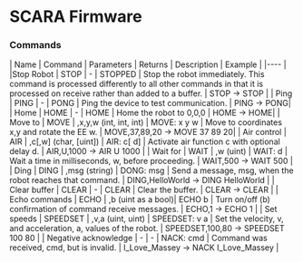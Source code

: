 # SCARA Firmware
### Commands
| Name | Command | Parameters | Returns | Description | Example |
|---- |
|Stop Robot | STOP | - | STOPPED | Stop the robot immediately. This command is processed differently to all other commands in that it is processed on receive rather than added to a buffer. | STOP -> STOP |
| Ping | PING | - | PONG | Ping the device to test communication. | PING -> PONG|
| Home | HOME | - | HOME | Home the robot to 0,0,0 | HOME -> HOME|
| Move to | MOVE | ,x,y,w (int, int, int) | MOVE: x y w | Move to coordinates x,y and rotate the EE w. |  MOVE,37,89,20 -> MOVE 37 89 20|
| Air control | AIR | ,c[,w] (char, [uint]) | AIR: c[ d] | Activate air function c with optional delay d. | AIR,U,1000 -> AIR U 1000 |
| Wait for | WAIT | ,w (uint) | WAIT: d | Wait a time in milliseconds, w, before proceeding. | WAIT,500 -> WAIT 500 |
| Ding | DING | ,msg (string) | DONG: msg | Send a message, msg, when the robot reaches that command. | DING,HelloWorld -> DING HelloWorld |
| Clear buffer | CLEAR | - | CLEAR | Clear the buffer. | CLEAR -> CLEAR |
| Echo commands | ECHO | ,b (uint as a bool)| ECHO b | Turn on/off (b) confirmation of command receive messages. | ECHO,1 -> ECHO 1 |
| Set speeds | SPEEDSET | ,v,a (uint, uint) | SPEEDSET: v a | Set the velocity, v, and acceleration, a, values of the robot. | SPEEDSET,100,80 -> SPEEDSET 100 80 |
| Negative acknowledge | - | - | NACK: cmd | Command was received, cmd, but is invalid. | I_Love_Massey -> NACK I_Love_Massey |

